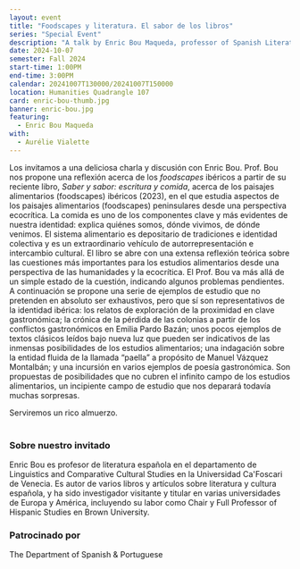 ```yaml
---
layout: event
title: "Foodscapes y literatura. El sabor de los libros"
series: "Special Event"
description: "A talk by Enric Bou Maqueda, professor of Spanish Literature at Ca'Foscari University"
date: 2024-10-07
semester: Fall 2024
start-time: 1:00PM
end-time: 3:00PM
calendar: 20241007T130000/20241007T150000
location: Humanities Quadrangle 107
card: enric-bou-thumb.jpg
banner: enric-bou.jpg
featuring:
  - Enric Bou Maqueda
with:
  - Aurélie Vialette
---
```


Los invitamos a una deliciosa charla y discusión con Enric Bou. Prof. Bou nos propone una reflexión acerca de los _foodscapes_ ibéricos a partir de su reciente libro, _Saber y sabor: escritura y comida_, acerca de los paisajes alimentarios (foodscapes) ibéricos (2023), en el que estudia aspectos de los paisajes alimentarios (foodscapes) peninsulares desde una perspectiva ecocrítica. La comida es uno de los componentes clave y más evidentes de nuestra identidad: explica quiénes somos, dónde vivimos, de dónde venimos. El sistema alimentario es depositario de tradiciones e identidad colectiva y es un extraordinario vehículo de autorrepresentación e intercambio cultural. El libro se abre con una extensa reflexión teórica sobre las cuestiones más importantes para los estudios alimentarios desde una perspectiva de las humanidades y la ecocrítica. El Prof. Bou va más allá de un simple estado de la cuestión, indicando algunos problemas pendientes. A continuación se propone una serie de ejemplos de estudio que no pretenden en absoluto ser exhaustivos, pero que sí son representativos de la identidad ibérica: los relatos de exploración de la proximidad en clave gastronómica; la crónica de la pérdida de las colonias a partir de los conflictos gastronómicos en Emilia Pardo Bazán; unos pocos ejemplos de textos clásicos leídos bajo nueva luz que pueden ser indicativos de las inmensas posibilidades de los estudios alimentarios; una indagación sobre la entidad fluida de la llamada “paella” a propósito de Manuel Vázquez Montalbán; y una incursión en varios ejemplos de poesía gastronómica. Son propuestas de posibilidades que no cubren el infinito campo de los estudios alimentarios, un incipiente campo de estudio que nos deparará todavía muchas sorpresas.

<div class="mb-4 mt-5 text-center"><span class="lead h4 p-2 border border-warning p-1 text-warning"> Serviremos un rico almuerzo. </span></div>
<br>

### Sobre nuestro invitado

Enric Bou es profesor de literatura española en el departamento de Linguistics and Comparative Cultural Studies en la Universidad Ca'Foscari de Venecia. Es autor de varios libros y artículos sobre literatura y cultura española, y ha sido investigador visitante y titular en varias universidades de Europa y América, incluyendo su labor como Chair y Full Professor of Hispanic Studies en Brown University.

### Patrocinado por

The Department of Spanish & Portuguese
